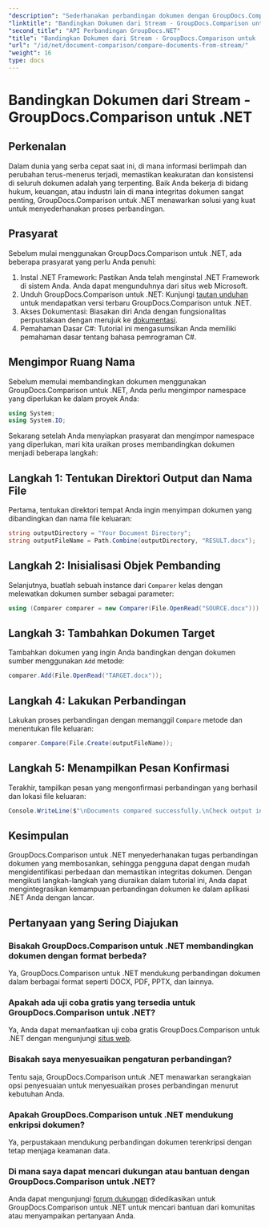 ```yaml
---
"description": "Sederhanakan perbandingan dokumen dengan GroupDocs.Comparison untuk .NET. Bandingkan dokumen dengan mudah dan pastikan keakuratan di seluruh berkas."
"linktitle": "Bandingkan Dokumen dari Stream - GroupDocs.Comparison untuk .NET"
"second_title": "API Perbandingan GroupDocs.NET"
"title": "Bandingkan Dokumen dari Stream - GroupDocs.Comparison untuk .NET"
"url": "/id/net/document-comparison/compare-documents-from-stream/"
"weight": 16
type: docs
---
```

# Bandingkan Dokumen dari Stream - GroupDocs.Comparison untuk .NET

## Perkenalan
Dalam dunia yang serba cepat saat ini, di mana informasi berlimpah dan perubahan terus-menerus terjadi, memastikan keakuratan dan konsistensi di seluruh dokumen adalah yang terpenting. Baik Anda bekerja di bidang hukum, keuangan, atau industri lain di mana integritas dokumen sangat penting, GroupDocs.Comparison untuk .NET menawarkan solusi yang kuat untuk menyederhanakan proses perbandingan.
## Prasyarat
Sebelum mulai menggunakan GroupDocs.Comparison untuk .NET, ada beberapa prasyarat yang perlu Anda penuhi:
1. Instal .NET Framework: Pastikan Anda telah menginstal .NET Framework di sistem Anda. Anda dapat mengunduhnya dari situs web Microsoft.
2. Unduh GroupDocs.Comparison untuk .NET: Kunjungi [tautan unduhan](https://releases.groupdocs.com/comparison/net/) untuk mendapatkan versi terbaru GroupDocs.Comparison untuk .NET.
3. Akses Dokumentasi: Biasakan diri Anda dengan fungsionalitas perpustakaan dengan merujuk ke [dokumentasi](https://tutorials.groupdocs.com/comparison/net/).
4. Pemahaman Dasar C#: Tutorial ini mengasumsikan Anda memiliki pemahaman dasar tentang bahasa pemrograman C#.

## Mengimpor Ruang Nama
Sebelum memulai membandingkan dokumen menggunakan GroupDocs.Comparison untuk .NET, Anda perlu mengimpor namespace yang diperlukan ke dalam proyek Anda:
```csharp
using System;
using System.IO;
```
Sekarang setelah Anda menyiapkan prasyarat dan mengimpor namespace yang diperlukan, mari kita uraikan proses membandingkan dokumen menjadi beberapa langkah:
## Langkah 1: Tentukan Direktori Output dan Nama File
Pertama, tentukan direktori tempat Anda ingin menyimpan dokumen yang dibandingkan dan nama file keluaran:
```csharp
string outputDirectory = "Your Document Directory";
string outputFileName = Path.Combine(outputDirectory, "RESULT.docx");
```
## Langkah 2: Inisialisasi Objek Pembanding
Selanjutnya, buatlah sebuah instance dari `Comparer` kelas dengan melewatkan dokumen sumber sebagai parameter:
```csharp
using (Comparer comparer = new Comparer(File.OpenRead("SOURCE.docx")))
```
## Langkah 3: Tambahkan Dokumen Target
Tambahkan dokumen yang ingin Anda bandingkan dengan dokumen sumber menggunakan `Add` metode:
```csharp
comparer.Add(File.OpenRead("TARGET.docx"));
```
## Langkah 4: Lakukan Perbandingan
Lakukan proses perbandingan dengan memanggil `Compare` metode dan menentukan file keluaran:
```csharp
comparer.Compare(File.Create(outputFileName));
```
## Langkah 5: Menampilkan Pesan Konfirmasi
Terakhir, tampilkan pesan yang mengonfirmasi perbandingan yang berhasil dan lokasi file keluaran:
```csharp
Console.WriteLine($"\nDocuments compared successfully.\nCheck output in {outputDirectory}.");
```

## Kesimpulan
GroupDocs.Comparison untuk .NET menyederhanakan tugas perbandingan dokumen yang membosankan, sehingga pengguna dapat dengan mudah mengidentifikasi perbedaan dan memastikan integritas dokumen. Dengan mengikuti langkah-langkah yang diuraikan dalam tutorial ini, Anda dapat mengintegrasikan kemampuan perbandingan dokumen ke dalam aplikasi .NET Anda dengan lancar.
## Pertanyaan yang Sering Diajukan
### Bisakah GroupDocs.Comparison untuk .NET membandingkan dokumen dengan format berbeda?
Ya, GroupDocs.Comparison untuk .NET mendukung perbandingan dokumen dalam berbagai format seperti DOCX, PDF, PPTX, dan lainnya.
### Apakah ada uji coba gratis yang tersedia untuk GroupDocs.Comparison untuk .NET?
Ya, Anda dapat memanfaatkan uji coba gratis GroupDocs.Comparison untuk .NET dengan mengunjungi [situs web](https://releases.groupdocs.com/).
### Bisakah saya menyesuaikan pengaturan perbandingan?
Tentu saja, GroupDocs.Comparison untuk .NET menawarkan serangkaian opsi penyesuaian untuk menyesuaikan proses perbandingan menurut kebutuhan Anda.
### Apakah GroupDocs.Comparison untuk .NET mendukung enkripsi dokumen?
Ya, perpustakaan mendukung perbandingan dokumen terenkripsi dengan tetap menjaga keamanan data.
### Di mana saya dapat mencari dukungan atau bantuan dengan GroupDocs.Comparison untuk .NET?
Anda dapat mengunjungi [forum dukungan](https://forum.groupdocs.com/c/comparison/12) didedikasikan untuk GroupDocs.Comparison untuk .NET untuk mencari bantuan dari komunitas atau menyampaikan pertanyaan Anda.